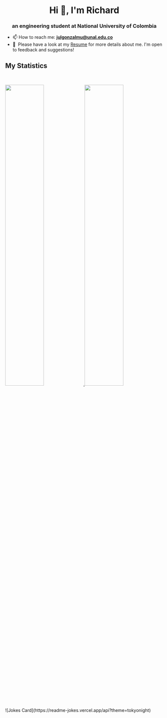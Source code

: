 <h1 align="center">Hi 👋, I'm Richard</h1>
<h3 align="center">an engineering student at National University of Colombia</h3>

- 📫 How to reach me: **julgonzalmu@unal.edu.co**
- 📄 &nbsp;Please have a look at my [Resume](https://drive.google.com/file/d/12tdSA8-rcDtUpcVGsP2hRnp370OEzB0D/view?usp=drive_link) for more details about me. I'm open to feedback and suggestions!
## My Statistics

<br/>
<p align="left">
  <a href="https://abhigyantrips.dev/">
  <img width="49.5%" src="https://github-readme-stats.vercel.app/api?username=RichardGonzalezM&show_icons=true&theme=gruvbox&hide_border=true" />
    <img width="49.5%" src="https://github-readme-streak-stats.herokuapp.com/?user=RichardGonzalezM&theme=gruvbox&hide_border=true" />
  </a>
</p>
<br>
<br/>
![Jokes Card](https://readme-jokes.vercel.app/api?theme=tokyonight)
<br/>
<!--
**RichardGonzalezM/RichardGonzalezM** is a ✨ _special_ ✨ repository because its `README.md` (this file) appears on your GitHub profile.

Here are some ideas to get you started:

- 🔭 I’m currently working on ...
- 🌱 I’m currently learning ...
- 👯 I’m looking to collaborate on ...
- 🤔 I’m looking for help with ...
- 💬 Ask me about ...
- 📫 How to reach me: ...
- 😄 Pronouns: ...
- ⚡ Fun fact: ...
-->
